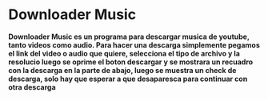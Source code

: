 # Downloader Music

**Downloader Music es un programa para descargar musica de youtube, tanto videos como audio. Para hacer una descarga simplemente pegamos el link del video o audio que quiere, selecciona el tipo de archivo y la resolucio luego se oprime el boton descargar y se mostrara un recuadro con la descarga en la parte de abajo, luego se muestra un check de descarga, solo hay que esperar a que desaparesca para continuar con otra descarga**